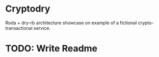 # Cryptodry
Roda + dry-rb architecture showcase on example of a fictional crypto-transactional service.

# TODO: Write Readme
